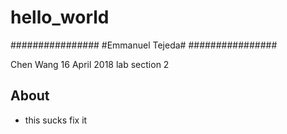 # hello_world

################
#Emmanuel Tejeda#
################


Chen Wang
16 April 2018
lab section 2

## About
- this sucks fix it
